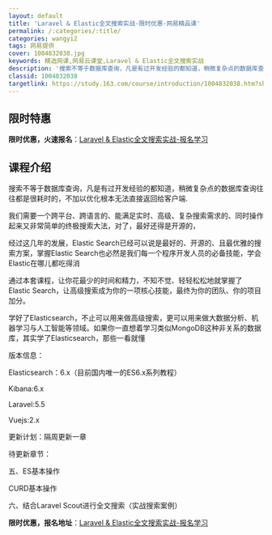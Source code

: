 ```yaml
---
layout: default
title: 'Laravel & Elastic全文搜索实战-限时优惠-网易精品课'
permalink: /:categories/:title/
categories: wangyi2
tags: 网易提供
cover: 1004832038.jpg
keywords: 精选网课,网易云课堂,Laravel & Elastic全文搜索实战
description: '搜索不等于数据库查询，凡是有过开发经验的都知道，稍微复杂点的数据库查询往往都是很耗时的，不加以优化根本无法直接返回给客户'
classid: 1004832038
targetlink: https://study.163.com/course/introduction/1004832038.htm?share=1&shareId=1025206652&utm_campaign=share&utm_medium=iphoneShare&utm_source=&utm_u=1025206652
---
```


## 限时特惠

**限时优惠，火速报名**：[Laravel & Elastic全文搜索实战-报名学习](https://study.163.com/course/introduction/1004832038.htm?share=1&shareId=1025206652&utm_campaign=share&utm_medium=iphoneShare&utm_source=&utm_u=1025206652)

## 课程介绍

搜索不等于数据库查询，凡是有过开发经验的都知道，稍微复杂点的数据库查询往往都是很耗时的，不加以优化根本无法直接返回给客户端.

我们需要一个跨平台、跨语言的、能满足实时、高级、复杂搜索需求的、同时操作起来又非常简单的终极搜索大法，对了，最好还得是开源的，

经过这几年的发展，Elastic Search已经可以说是最好的、开源的、且最优雅的搜索方案，掌握Elastic Search也必然是我们每一个程序开发人员的必备技能，学会Elastic在哪儿都吃得消

通过本套课程，让你花最少的时间和精力，不知不觉、轻轻松松地就掌握了Elastic Search，让高级搜索成为你的一项核心技能，最终为你的团队、你的项目加分。

学好了Elasticsearch，不止可以用来做高级搜索，更可以用来做大数据分析、机器学习与人工智能等领域。如果你一直想着学习类似MongoDB这种非关系的数据库，其实学了Elasticsearch，那些一看就懂



版本信息：

Elasticsearch：6.x（目前国内唯一的ES6.x系列教程）

Kibana:6.x

Laravel:5.5

Vuejs:2.x

更新计划：隔周更新一章

待更新章节：

五、ES基本操作

CURD基本操作

六、结合Laravel Scout进行全文搜索（实战搜索案例）

**限时优惠，报名地址**：[Laravel & Elastic全文搜索实战-报名学习](https://study.163.com/course/introduction/1004832038.htm?share=1&shareId=1025206652&utm_campaign=share&utm_medium=iphoneShare&utm_source=&utm_u=1025206652)

